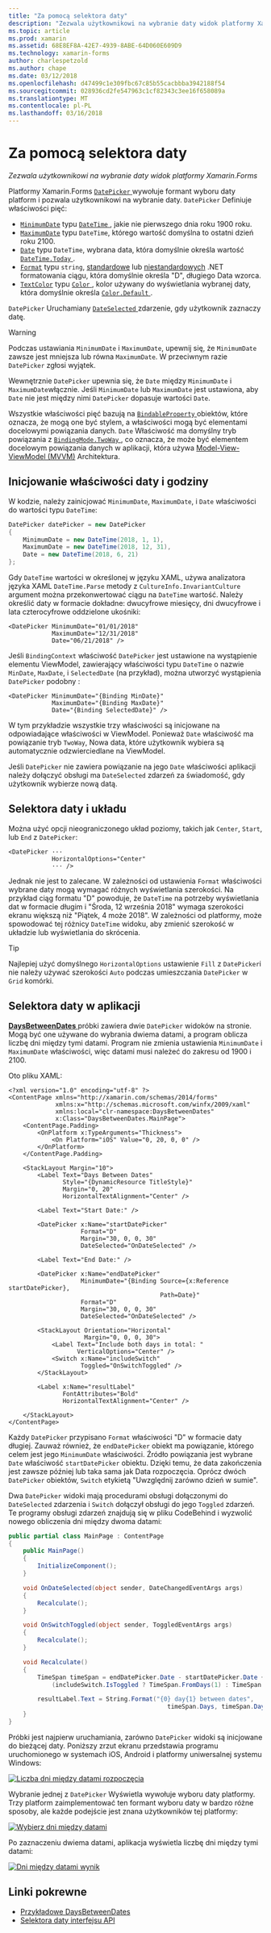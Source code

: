 ```yaml
---
title: "Za pomocą selektora daty"
description: "Zezwala użytkownikowi na wybranie daty widok platformy Xamarin.Forms"
ms.topic: article
ms.prod: xamarin
ms.assetid: 68E8EF8A-42E7-4939-8ABE-64D060E609D9
ms.technology: xamarin-forms
author: charlespetzold
ms.author: chape
ms.date: 03/12/2018
ms.openlocfilehash: d47499c1e309fbc67c85b55cacbbba3942188f54
ms.sourcegitcommit: 028936cd2fe547963c1cf82343c3ee16f658089a
ms.translationtype: MT
ms.contentlocale: pl-PL
ms.lasthandoff: 03/16/2018
---
```

# <a name="using-datepicker"></a>Za pomocą selektora daty

_Zezwala użytkownikowi na wybranie daty widok platformy Xamarin.Forms_

Platformy Xamarin.Forms [ `DatePicker` ](https://developer.xamarin.com/api/type/Xamarin.Forms.DatePicker/) wywołuje formant wyboru daty platform i pozwala użytkownikowi na wybranie daty. `DatePicker` Definiuje właściwości pięć:

- [`MinimumDate`](https://developer.xamarin.com/api/property/Xamarin.Forms.DatePicker.MinimumDate/) typu [ `DateTime` ](https://developer.xamarin.com/api/type/System.DateTime/), jakie nie pierwszego dnia roku 1900 roku.
- [`MaximumDate`](https://developer.xamarin.com/api/property/Xamarin.Forms.DatePicker.MaximumDate/) typu `DateTime`, którego wartość domyślna to ostatni dzień roku 2100.
- [`Date`](https://developer.xamarin.com/api/property/Xamarin.Forms.DatePicker.Date/) typu `DateTime`, wybrana data, która domyślnie określa wartość [ `DateTime.Today` ](https://developer.xamarin.com/api/property/System.DateTime.Today/).
- [`Format`](https://developer.xamarin.com/api/property/Xamarin.Forms.DatePicker.Format/) typu `string`, [standardowe](/dotnet/standard/base-types/standard-date-and-time-format-strings/) lub [niestandardowych](/dotnet/standard/base-types/custom-date-and-time-format-strings/) .NET formatowania ciągu, która domyślnie określa "D", długiego Data wzorca.
- [`TextColor`](https://developer.xamarin.com/api/property/Xamarin.Forms.DatePicker.TextColor/) typu [ `Color` ](https://developer.xamarin.com/api/type/Xamarin.Forms.Color/), kolor używany do wyświetlania wybranej daty, która domyślnie określa [ `Color.Default` ](https://developer.xamarin.com/api/property/Xamarin.Forms.Color.Default/).

`DatePicker` Uruchamiany [ `DateSelected` ](https://developer.xamarin.com/api/event/Xamarin.Forms.DatePicker.DateSelected/) zdarzenie, gdy użytkownik zaznaczy datę.

> [!WARNING]
> Podczas ustawiania `MinimumDate` i `MaximumDate`, upewnij się, że `MinimumDate` zawsze jest mniejsza lub równa `MaximumDate`. W przeciwnym razie `DatePicker` zgłosi wyjątek.

Wewnętrznie `DatePicker` upewnia się, że `Date` między `MinimumDate` i `MaximumDate`włącznie. Jeśli `MinimumDate` lub `MaximumDate` jest ustawiona, aby `Date` nie jest między nimi `DatePicker` dopasuje wartości `Date`.

Wszystkie właściwości pięć bazują na [ `BindableProperty` ](https://developer.xamarin.com/api/type/Xamarin.Forms.BindableProperty/) obiektów, które oznacza, że mogą one być stylem, a właściwości mogą być elementami docelowymi powiązania danych. `Date` Właściwość ma domyślny tryb powiązania z [ `BindingMode.TwoWay` ](https://developer.xamarin.com/api/field/Xamarin.Forms.BindingMode.TwoWay/), co oznacza, że może być elementem docelowym powiązania danych w aplikacji, która używa [Model-View-ViewModel (MVVM)](~/xamarin-forms/enterprise-application-patterns/mvvm.md) Architektura.

## <a name="initializing-the-datetime-properties"></a>Inicjowanie właściwości daty i godziny

W kodzie, należy zainicjować `MinimumDate`, `MaximumDate`, i `Date` właściwości do wartości typu `DateTime`:

```csharp
DatePicker datePicker = new DatePicker
{
    MinimumDate = new DateTime(2018, 1, 1),
    MaximumDate = new DateTime(2018, 12, 31),
    Date = new DateTime(2018, 6, 21)
};
```

Gdy `DateTime` wartości w określonej w języku XAML, używa analizatora języka XAML `DateTime.Parse` metody z `CultureInfo.InvariantCulture` argument można przekonwertować ciągu na `DateTime` wartość. Należy określić daty w formacie dokładne: dwucyfrowe miesięcy, dni dwucyfrowe i lata czterocyfrowe oddzielone ukośniki:

```xaml
<DatePicker MinimumDate="01/01/2018"
            MaximumDate="12/31/2018"
            Date="06/21/2018" />
```

Jeśli `BindingContext` właściwość `DatePicker` jest ustawione na wystąpienie elementu ViewModel, zawierający właściwości typu `DateTime` o nazwie `MinDate`, `MaxDate`, i `SelectedDate` (na przykład), można utworzyć wystąpienia `DatePicker` podobny :

```xaml
<DatePicker MinimumDate="{Binding MinDate}"
            MaximumDate="{Binding MaxDate}"
            Date="{Binding SelectedDate}" />
```

W tym przykładzie wszystkie trzy właściwości są inicjowane na odpowiadające właściwości w ViewModel. Ponieważ `Date` właściwość ma powiązanie tryb `TwoWay`, Nowa data, które użytkownik wybiera są automatycznie odzwierciedlane na ViewModel.

Jeśli `DatePicker` nie zawiera powiązanie na jego `Date` właściwości aplikacji należy dołączyć obsługi ma `DateSelected` zdarzeń za świadomość, gdy użytkownik wybierze nową datą.

## <a name="datepicker-and-layout"></a>Selektora daty i układu

Można użyć opcji nieograniczonego układ poziomy, takich jak `Center`, `Start`, lub `End` z `DatePicker`:

```xaml
<DatePicker ··· 
            HorizontalOptions="Center" 
            ··· />
```

Jednak nie jest to zalecane. W zależności od ustawienia `Format` właściwości wybrane daty mogą wymagać różnych wyświetlania szerokości. Na przykład ciąg formatu "D" powoduje, że `DateTime` na potrzeby wyświetlania dat w formacie długim i "Środa, 12 września 2018" wymaga szerokości ekranu większą niż "Piątek, 4 może 2018". W zależności od platformy, może spowodować tej różnicy `DateTime` widoku, aby zmienić szerokość w układzie lub wyświetlania do skrócenia.

> [!TIP]
> Najlepiej użyć domyślnego `HorizontalOptions` ustawienie `Fill` z `DatePicker`i nie należy używać szerokości `Auto` podczas umieszczania `DatePicker` w `Grid` komórki.

## <a name="datepicker-in-an-application"></a>Selektora daty w aplikacji

[ **DaysBetweenDates** ](https://developer.xamarin.com/samples/xamarin-forms/UserInterface/DatePicker) próbki zawiera dwie `DatePicker` widoków na stronie. Mogą być one używane do wybrania dwiema datami, a program oblicza liczbę dni między tymi datami. Program nie zmienia ustawienia `MinimumDate` i `MaximumDate` właściwości, więc datami musi należeć do zakresu od 1900 i 2100.

Oto pliku XAML:

```xaml
<?xml version="1.0" encoding="utf-8" ?>
<ContentPage xmlns="http://xamarin.com/schemas/2014/forms"
             xmlns:x="http://schemas.microsoft.com/winfx/2009/xaml"
             xmlns:local="clr-namespace:DaysBetweenDates"
             x:Class="DaysBetweenDates.MainPage">
    <ContentPage.Padding>
        <OnPlatform x:TypeArguments="Thickness">
            <On Platform="iOS" Value="0, 20, 0, 0" />
        </OnPlatform>
    </ContentPage.Padding>

    <StackLayout Margin="10">
        <Label Text="Days Between Dates"
               Style="{DynamicResource TitleStyle}"
               Margin="0, 20"
               HorizontalTextAlignment="Center" />

        <Label Text="Start Date:" />

        <DatePicker x:Name="startDatePicker"
                    Format="D"
                    Margin="30, 0, 0, 30"
                    DateSelected="OnDateSelected" />

        <Label Text="End Date:" />

        <DatePicker x:Name="endDatePicker"
                    MinimumDate="{Binding Source={x:Reference startDatePicker},
                                          Path=Date}"
                    Format="D"
                    Margin="30, 0, 0, 30"
                    DateSelected="OnDateSelected" />

        <StackLayout Orientation="Horizontal"
                     Margin="0, 0, 0, 30">
            <Label Text="Include both days in total: "
                   VerticalOptions="Center" />
            <Switch x:Name="includeSwitch"
                    Toggled="OnSwitchToggled" />
        </StackLayout>

        <Label x:Name="resultLabel"
               FontAttributes="Bold"
               HorizontalTextAlignment="Center" />

    </StackLayout>
</ContentPage>
```

Każdy `DatePicker` przypisano `Format` właściwości "D" w formacie daty długiej. Zauważ również, że `endDatePicker` obiekt ma powiązanie, którego celem jest jego `MinimumDate` właściwości. Źródło powiązania jest wybrane `Date` właściwość `startDatePicker` obiektu. Dzięki temu, że data zakończenia jest zawsze później lub taka sama jak Data rozpoczęcia. Oprócz dwóch `DatePicker` obiektów, `Switch` etykietą "Uwzględnij zarówno dzień w sumie". 

Dwa `DatePicker` widoki mają procedurami obsługi dołączonymi do `DateSelected` zdarzenia i `Switch` dołączył obsługi do jego `Toggled` zdarzeń. Te programy obsługi zdarzeń znajdują się w pliku CodeBehind i wyzwolić nowego obliczenia dni między dwoma datami:

```csharp
public partial class MainPage : ContentPage
{
    public MainPage()
    {
        InitializeComponent();
    }

    void OnDateSelected(object sender, DateChangedEventArgs args)
    {
        Recalculate();
    }

    void OnSwitchToggled(object sender, ToggledEventArgs args)
    {
        Recalculate();
    }

    void Recalculate()
    {
        TimeSpan timeSpan = endDatePicker.Date - startDatePicker.Date +
            (includeSwitch.IsToggled ? TimeSpan.FromDays(1) : TimeSpan.Zero);

        resultLabel.Text = String.Format("{0} day{1} between dates",
                                            timeSpan.Days, timeSpan.Days == 1 ? "" : "s");
    }
}
```

Próbki jest najpierw uruchamiania, zarówno `DatePicker` widoki są inicjowane do bieżącej daty. Poniższy zrzut ekranu przedstawia programu uruchomionego w systemach iOS, Android i platformy uniwersalnej systemu Windows:

[![Liczba dni między datami rozpoczęcia](datepicker-images/DaysBetweenDatesStart.png "liczba dni między datami rozpoczęcia")](datepicker-images/DaysBetweenDatesStart-Large.png#lightbox "liczba dni między datami rozpoczęcia")

Wybranie jednej z `DatePicker` Wyświetla wywołuje wyboru daty platformy. Trzy platform zaimplementować ten formant wyboru daty w bardzo różne sposoby, ale każde podejście jest znana użytkowników tej platformy:

[![Wybierz dni między datami](datepicker-images/DaysBetweenDatesSelect.png "wybierz dni między datami")](datepicker-images/DaysBetweenDatesSelect-Large.png#lightbox "wybierz dni między datami")

Po zaznaczeniu dwiema datami, aplikacja wyświetla liczbę dni między tymi datami:

[![Dni między datami wynik](datepicker-images/DaysBetweenDatesResult.png "dni między datami wynik")](datepicker-images/DaysBetweenDatesResult-Large.png#lightbox "dni między datami wyników")

## <a name="related-links"></a>Linki pokrewne

- [Przykładowe DaysBetweenDates](https://developer.xamarin.com/samples/xamarin-forms/UserInterface/DatePicker)
- [Selektora daty interfejsu API](https://developer.xamarin.com/api/type/Xamarin.Forms.DatePicker/)
